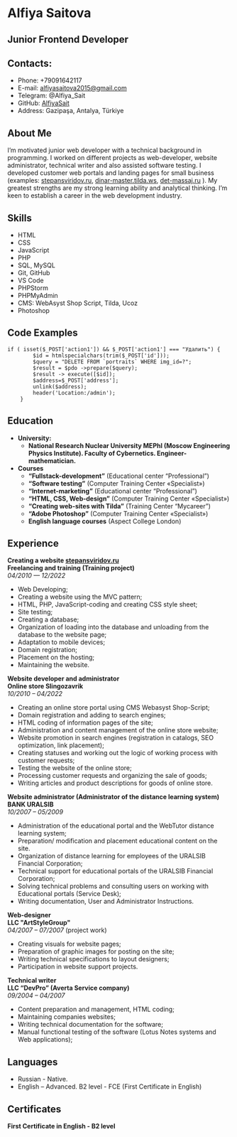 Alfiya Saitova
===
## Junior Frontend Developer

## Contacts:
- Phone: +79091642117
- E-mail: alfiyasaitova2015@gmail.com
- Telegram: @Alfiya_Sait
- GitHub: [AlfiyaSait](https://github.com/AlfiyaSait)
- Address: Gazipaşa, Antalya, Türkiye

## About Me
I’m motivated junior web developer with a technical background in programming. I worked on different projects as web-developer, website administrator, technical writer and also assisted software testing. I developed customer web portals and landing pages for small business (examples: [stepansviridov.ru](http://stepansviridov.ru/),  [dinar-master.tilda.ws](https://dinar-master.tilda.ws/), [det-massaj.ru](http://det-massaj.ru/)  ). My greatest strengths are my strong learning ability and analytical thinking. I’m keen to establish a career in the web development industry.

## Skills
- HTML
- CSS
- JavaScript
- PHP
- SQL, MySQL
- Git, GitHub
- VS Code
- PHPStorm
- PHPMyAdmin
- CMS: WebAsyst Shop Script, Tilda, Ucoz
- Photoshop

## Code Examples
```
if ( isset($_POST['action1']) && $_POST['action1'] === "Удалить") {
        $id = htmlspecialchars(trim($_POST['id']));
        $query = "DELETE FROM `portraits` WHERE img_id=?";
        $result = $pdo ->prepare($query);
        $result -> execute([$id]);
        $address=$_POST['address'];
        unlink($address);
        header('Location:/admin');
    }
```
## Education
- **University:** 
   - **National Research Nuclear University MEPhI (Moscow Engineering Physics Institute). Faculty of Cybernetics. Engineer-mathematician.**
- **Courses**
   - **“Fullstack-development”** (Educational center “Professional”)
   - **“Software testing”** (Computer Training Center «Specialist»)
   - **“Internet-marketing”** (Educational center “Professional”)
   - **“HTML, CSS, Web-design”** (Computer Training Center «Specialist»)
   - **“Creating web-sites with Tilda”** (Training Center “Mycareer”)
   - **“Adobe Photoshop”** (Computer Training Center «Specialist»)
   - **English language courses** (Aspect College London)
   

## Experience
**Creating a website [stepansviridov.ru](https://stepansviridov.ru/)**  
**Freelancing and training (Training project)**  
*04/2010 — 12/2022*  
- Web Developing;
- Creating a website using the MVC pattern;
- HTML, PHP, JavaScript-coding and creating CSS style sheet;
- Site testing;
- Creating a database;
- Organization of loading into the database and unloading from the database to the website page;
- Adaptation to mobile devices;
- Domain registration;
- Placement on the hosting;
- Maintaining the website.


**Website developer and administrator**  
**Online store Slingozavrik**  
*10/2010 – 04/2022*  
- Creating an online store portal using CMS Webasyst Shop-Script;
- Domain registration and adding to search engines; 
- HTML coding of information pages of the site; 
- Administration and content management of the online store website;
- Website promotion in search engines (registration in catalogs, SEO optimization, link placement);
- Creating statuses and working out the logic of working process with customer requests;
- Testing the website of the online store;
- Processing customer requests and organizing the sale of goods;
- Writing articles and product descriptions for goods of online store.


**Website administrator (Administrator of the distance learning system)**  
**BANK URALSIB**  
*10/2007 – 05/2009*  
- Administration of the educational portal and the WebTutor distance learning system;
- Preparation/ modification and placement educational content on the site.
- Organization of distance learning for employees of the URALSIB Financial Corporation;
- Technical support for educational portals of the URALSIB Financial Corporation;
- Solving technical problems and consulting users on working with Educational portals (Service Desk);
- Writing documentation, User and Administrator Instructions.


**Web-designer**  
**LLC "ArtStyleGroup"**  
*04/2007 – 07/2007* (project work)  
- Creating visuals for website pages;
- Preparation of graphic images for posting on the site;
- Writing technical specifications to layout designers;
- Participation in website support projects.


**Technical writer**  
**LLC “DevPro” (Averta Service company)**  
*09/2004 – 04/2007*  
-	Content preparation and management, HTML coding;
- 	Maintaining companies websites;
-	Writing technical documentation for the software;
-	Manual functional testing of the software (Lotus Notes systems and Web applications);


## Languages
-	Russian - Native.
-	English – Advanced. B2 level - FCE (First Certificate in English)


## Certificates
**First Certificate in English - B2 level**